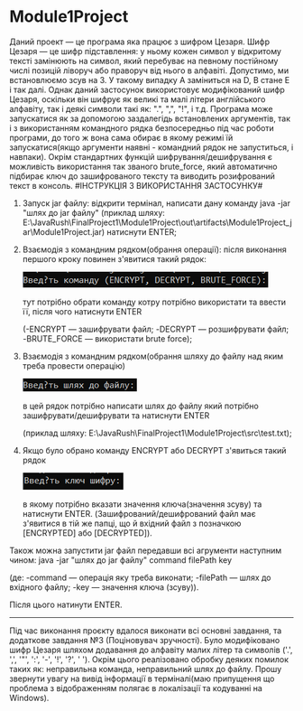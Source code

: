 # Module1Project
Даний проект — це програма яка працює з шифром Цезаря. 
Шифр Цезаря — це шифр підставлення: у ньому кожен символ у відкритому тексті замінюють на символ, який перебуває на певному постійному числі позицій ліворуч або праворуч від нього в алфавіті.
Допустимо, ми встановлюємо зсув на 3. У такому випадку A заміниться на D, B стане E і так далі.
Однак даний застосунок використовує модифікований шифр Цезаря, оскільки він шифрує як великі та малі літери англійського алфавіту, так і деякі символи такі як:
".", ",", "!", і т.д.
Програма може запускатися як за допомогою заздалегідь встановлених аргументів, так і з використанням командного рядка безпосередньо під час роботи програми,
до того ж вона сама обирає в якому режимі їй запускатися(якщо аргументи наявні - командний рядок не запуститься, і навпаки).
Окрім стандартних функцій шифрування/дешифрування є можливість використання так званого brute_force, який автоматично підбирає ключ до зашифрованого тексту
та виводить розифрований текст в консоль.
#ІНСТРУКЦІЯ З ВИКОРИСТАННЯ ЗАСТОСУНКУ#
1. Запуск jar файлу:
   відкрити термінал, написати дану команду java -jar "шлях до jar файлу" 
   (приклад шляху: E:\JavaRush\FinalProject1\Module1Project\out\artifacts\Module1Project_jar\Module1Project.jar)
   натиснути ENTER;
2. Взаємодія з командним рядком(обрання операції):
   після виконання першого кроку повинен з'явитися такий рядок:
   
    ![](ScreenshortsModule1/command.png)
  
   тут потрібно обрати команду котру потрібно використати та ввести її, після чого натиснути ENTER
  
   (-ENCRYPT — зашифрувати файл;
   -DECRYPT — розшифрувати файл;
   -BRUTE_FORCE — використати brute force);
   
3. Взаємодія з командним рядком(обрання шляху до файлу над яким треба провести операцію)

   ![](ScreenshortsModule1/filePath.png)
   
   в цей рядок потрібно написати шлях до файлу який потрібно зашифрувати/дешифрувати та натиснути ENTER
   
   (приклад шляху: E:\JavaRush\FinalProject1\Module1Project\src\test.txt);
   
4. Якщо було обрано команду ENCRYPT або DECRYPT з'явиться такий рядок
   
   ![](ScreenshortsModule1/key.png)
   
   в якому потрібно вказати значення ключа(значення зсуву) та натиснути ENTER. (Зашифрований/дешифрований файл має з'явитися в тій же папці, 
   що й вхідний файл з позначкою [ENCRYPTED] або [DECRYPTED]).

Також можна запустити jar файл передавши всі агрументи наступним чином:
java -jar "шлях до jar файлу" command filePath key

(де: -command — операція яку треба виконати;
-filePath — шлях до вхідного файлу;
-key — значення ключа (зсуву)).
 
 Після цього натинути ENTER.
 
 *******************************************************************************************************
 
 Під час виконання проєкту вдалося виконати всі основні завдання, та додаткове завдання №3 (Поціновувач зручності).
 Було модифіковано шифр Цезаря шляхом додавання до алфавіту малих літер та символів ('.', ',', '\"', ':', '-', '!', '?', ' ').
 Окрім цього реалізовано обробку деяких помилок таких як: неправильна команда, неправильний шлях до файлу.
 Прошу звернути увагу на вивід інформації в терміналі(маю припущення що проблема з відображенням полягає в локалізації та кодуванні на Windows).
 

 

